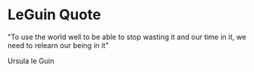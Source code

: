 # LeGuin Quote

"To use the world well to be able to stop wasting it and our time in it, we need to relearn our being in it"

Ursula le Guin